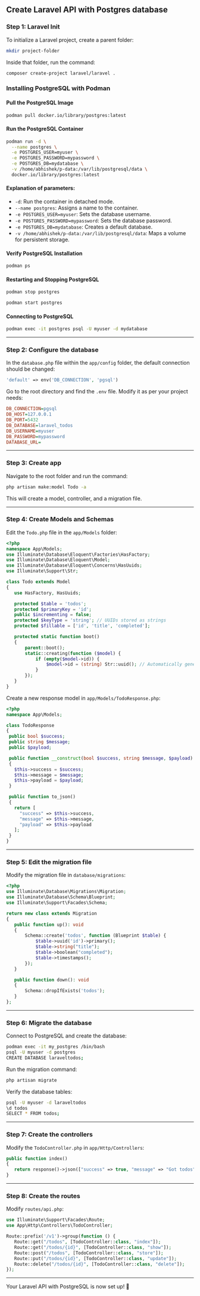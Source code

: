 ## Create Laravel API with Postgres database

### Step 1: Laravel Init
To initialize a Laravel project, create a parent folder:

```sh
mkdir project-folder
```

Inside that folder, run the command:

```sh
composer create-project laravel/laravel .
```

### Installing PostgreSQL with Podman
#### Pull the PostgreSQL Image
```sh
podman pull docker.io/library/postgres:latest
```

#### Run the PostgreSQL Container
```sh
podman run -d \
  --name postgres \
  -e POSTGRES_USER=myuser \
  -e POSTGRES_PASSWORD=mypassword \
  -e POSTGRES_DB=mydatabase \
  -v /home/abhishek/p-data:/var/lib/postgresql/data \
  docker.io/library/postgres:latest
```

#### Explanation of parameters:
- `-d`: Run the container in detached mode.
- `--name postgres`: Assigns a name to the container.
- `-e POSTGRES_USER=myuser`: Sets the database username.
- `-e POSTGRES_PASSWORD=mypassword`: Sets the database password.
- `-e POSTGRES_DB=mydatabase`: Creates a default database.
- `-v /home/abhishek/p-data:/var/lib/postgresql/data`: Maps a volume for persistent storage.

#### Verify PostgreSQL Installation
```sh
podman ps
```

#### Restarting and Stopping PostgreSQL
```sh
podman stop postgres
```
```sh
podman start postgres
```

#### Connecting to PostgreSQL
```sh
podman exec -it postgres psql -U myuser -d mydatabase
```

---

### Step 2: Configure the database
In the `database.php` file within the `app/config` folder, the default connection should be changed:

```php
'default' => env('DB_CONNECTION', 'pgsql')
```

Go to the root directory and find the `.env` file. Modify it as per your project needs:

```ini
DB_CONNECTION=pgsql
DB_HOST=127.0.0.1
DB_PORT=5432
DB_DATABASE=laravel_todos
DB_USERNAME=myuser
DB_PASSWORD=mypassword
DATABASE_URL=
```

---

### Step 3: Create app
Navigate to the root folder and run the command:

```sh
php artisan make:model Todo -a
```

This will create a model, controller, and a migration file.

---

### Step 4: Create Models and Schemas
Edit the `Todo.php` file in the `app/Models` folder:

```php
<?php
namespace App\Models;
use Illuminate\Database\Eloquent\Factories\HasFactory;
use Illuminate\Database\Eloquent\Model;
use Illuminate\Database\Eloquent\Concerns\HasUuids;
use Illuminate\Support\Str;

class Todo extends Model
{
   use HasFactory, HasUuids;

   protected $table = 'todos';
   protected $primaryKey = 'id';
   public $incrementing = false;
   protected $keyType = 'string'; // UUIDs stored as strings
   protected $fillable = ['id', 'title', 'completed'];

   protected static function boot()
   {
       parent::boot();
       static::creating(function ($model) {
           if (empty($model->id)) {
               $model->id = (string) Str::uuid(); // Automatically generate UUID
           }
       });
   }
}
```

Create a new response model in `app/Models/TodoResponse.php`:

```php
<?php
namespace App\Models;

class TodoResponse
{
 public bool $success;
 public string $message;
 public $payload;

 public function __construct(bool $success, string $message, $payload)
 {
   $this->success = $success;
   $this->message = $message;
   $this->payload = $payload;
 }

 public function to_json()
 {
   return [
     "success" => $this->success,
     "message" => $this->message,
     "payload" => $this->payload
   ];
 }
}
```

---

### Step 5: Edit the migration file
Modify the migration file in `database/migrations`:

```php
<?php
use Illuminate\Database\Migrations\Migration;
use Illuminate\Database\Schema\Blueprint;
use Illuminate\Support\Facades\Schema;

return new class extends Migration
{
   public function up(): void
   {
       Schema::create('todos', function (Blueprint $table) {
           $table->uuid('id')->primary();
           $table->string("title");
           $table->boolean("completed");
           $table->timestamps();
       });
   }

   public function down(): void
   {
       Schema::dropIfExists('todos');
   }
};
```

---

### Step 6: Migrate the database
Connect to PostgreSQL and create the database:

```sh
podman exec -it my_postgres /bin/bash
psql -U myuser -d postgres
CREATE DATABASE laraveltodos;
```

Run the migration command:

```sh
php artisan migrate
```

Verify the database tables:

```sh
psql -U myuser -d laraveltodos
\d todos
SELECT * FROM todos;
```

---

### Step 7: Create the controllers
Modify the `TodoController.php` in `app/Http/Controllers`:

```php
public function index()
{
   return response()->json(["success" => true, "message" => "Got todos", "data" => Todo::orderBy("updated_at", "desc")->get()], 200);
}
```

---

### Step 8: Create the routes
Modify `routes/api.php`:

```php
use Illuminate\Support\Facades\Route;
use App\Http\Controllers\TodoController;

Route::prefix('/v1')->group(function () {
   Route::get("/todos", [TodoController::class, "index"]);
   Route::get("/todos/{id}", [TodoController::class, "show"]);
   Route::post("/todos", [TodoController::class, "store"]);
   Route::put("/todos/{id}", [TodoController::class, "update"]);
   Route::delete("/todos/{id}", [TodoController::class, "delete"]);
});
```

---

Your Laravel API with PostgreSQL is now set up! 🚀


